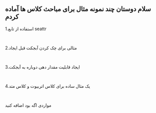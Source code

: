 ## سلام دوستان چند نمونه مثال برای مباحث کلاس ها آماده کردم
<p>1.استفاده از تابع seattr</p><br>
<p>2.مثالی برای چک کردن آبجکت قبل ایجاد</p><br>
<p>3.ایجاد قابلیت مقدار دهی دوباره به آبجکت</p><br>
<p>4.یک مثال ساده برای کلاس اتربیوت و کلاس متد</p><br>
<p>مواردی اگه بود اضافه کنید</p>
